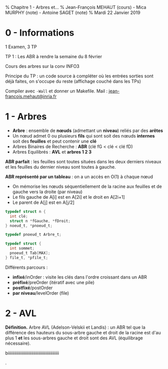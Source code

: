 % Chapitre 1 - Arbres et...
% Jean-François MEHAUT (cours) - Mica MURPHY (note) - Antoine SAGET (note)
% Mardi 22 Janvier 2019

# 0 - Informations

1 Examen, 3 TP

TP 1 : Les ABR à rendre la semaine du 8 février

Cours des arbres sur la conv INFO3

Principe du TP : un code source à compléter où les entrées sorties sont déjà faites, on s'occupe du reste (affichage couché dans les TPs)

Compiler avec `-Wall` et donner un Makefile.
Mail : jean-francois.mehaut@inria.fr

# 1 - Arbres

- **Arbre** : ensemble de **nœuds** (admettant un **niveau**) reliés par des **arêtes**
- Un nœud admet 0 ou plusieurs **fils** qui sont soit des nœuds **internes** soit des **feuilles** et peut contenir une **clé**
- Arbres Binaires de Recherche : **ABR** (clé fG < clé < clé fD)
- Arbres Equilibrés : **AVL** et **arbres 1 2 3**

**ABR parfait** : les feuilles sont toutes situées dans les deux derniers niveaux et les feuilles du dernier niveau sont toutes à gauche.

**ABR représenté par un tableau** : on a un accès en O(1) à chaque nœud

- On mémorise les nœuds séquentiellement de la racine aux feuilles et de gauche vers la droite (par niveau)
- Le fils gauche de A[i] est en A[2i] et le droit en A[2i+1]
- Le parent de A[j] est en A[j/2]

```C
typedef struct n {
  int clé;
  struct n *fGauche, *fDroit;
} noeud_t, *pnoeud_t;

typedef pnoeud_t Arbre_t;

typedef struct {
  int sommet;
  pnoeud_t Tab[MAX];
} file_t, *pfile_t;
```

Différents parcours :

- **infixé**/inOrder : visite les clés dans l'ordre croissant dans un ABR
- **préfixé**/preOrder (itératif avec une pile)
- **postfixé**/postOrder
- **par niveau**/levelOrder (file)

# 2 - AVL

**Définition.** Arbre AVL (Adelson-Velskii et Landis) : un ABR tel que la différence des hauteurs du sous-arbre gauche et droit de la racine est d'au plus 1 **et** les sous-arbres gauche et droit sont des AVL (équilibrage nécessaire).


biiiiiiiiiiiiiiiiiiiiiiiiiiiiiiiiiiiiiiiiiiiiiiii






.
